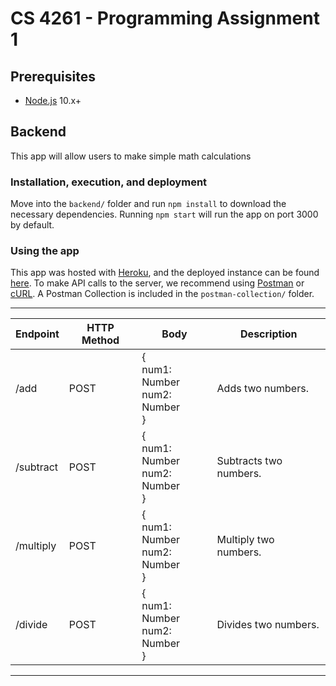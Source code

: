 # CS 4261 - Programming Assignment 1

## Prerequisites
* [Node.js](https://nodejs.org/en/download/) 10.x+

## Backend
This app will allow users to make simple math calculations

### Installation, execution, and deployment
Move into the `backend/` folder and run `npm install` to download the necessary dependencies.
Running `npm start` will run the app on port 3000 by default.

### Using the app
This app was hosted with [Heroku](https://dashboard.heroku.com/apps), and the deployed instance can be found [here](https://cs4261-pa1.herokuapp.com).
To make API calls to the server, we recommend using [Postman](https://www.postman.com/) or [cURL](https://curl.haxx.se/).
A Postman Collection is included in the `postman-collection/` folder.

---
|Endpoint | HTTP Method | Body | Description |
|---|---|---|---|
| /add | POST | { <br>num1: Number<br> num2: Number<br>} | Adds two numbers.|
| /subtract | POST | { <br>num1: Number<br> num2: Number<br>} | Subtracts two numbers.|
| /multiply | POST | { <br>num1: Number<br> num2: Number<br>} | Multiply two numbers.|
| /divide | POST | { <br>num1: Number<br> num2: Number<br>} | Divides two numbers.|
---